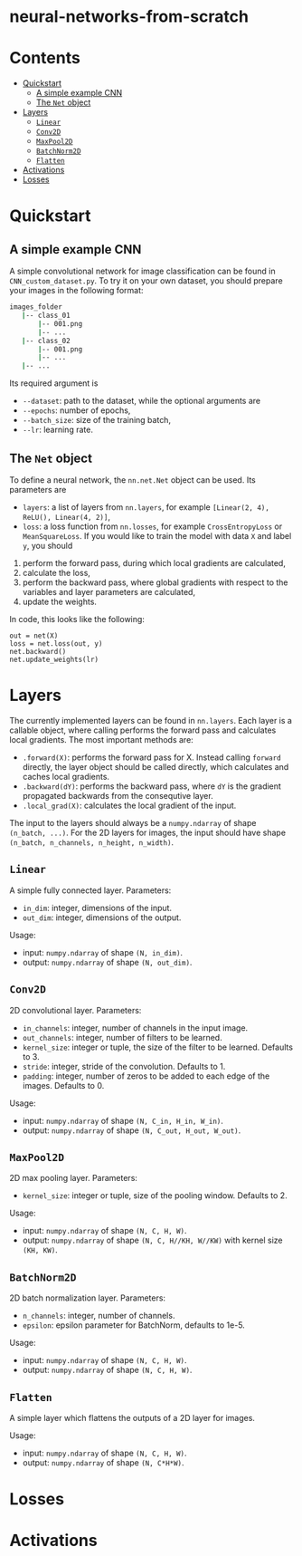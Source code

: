 # neural-networks-from-scratch

# Contents
- [Quickstart](#quickstart)
  - [A simple example CNN](#CNN-example)
  - [The `Net` object](#net)
- [Layers](#layers)
  - [`Linear`](#linear)
  - [`Conv2D`](#conv2d)
  - [`MaxPool2D`](#maxpool2d)
  - [`BatchNorm2D`](#batchnorm2d)
  - [`Flatten`](#flatten)
- [Activations](#activations)
- [Losses](#losses)
  
# Quickstart<a name="quickstart"></a>
## A simple example CNN<a name="CNN-example"></a>
A simple convolutional network for image classification can be found in `CNN_custom_dataset.py`. To try it on your own dataset, you should prepare your images in the following format:
```bash
images_folder
   |-- class_01
       |-- 001.png
       |-- ...
   |-- class_02
       |-- 001.png
       |-- ...
   |-- ...
```
Its required argument is
- `--dataset`: path to the dataset,
while the optional arguments are
- `--epochs`: number of epochs,
- `--batch_size`: size of the training batch,
- `--lr`: learning rate.

## The `Net` object<a name="net"></a>
To define a neural network, the `nn.net.Net` object can be used. Its parameters are
* `layers`: a list of layers from `nn.layers`, for example `[Linear(2, 4), ReLU(), Linear(4, 2)]`,
* `loss`: a loss function from `nn.losses`, for example `CrossEntropyLoss` or `MeanSquareLoss`.
If you would like to train the model with data `X` and label `y`, you should
1) perform the forward pass, during which local gradients are calculated,
2) calculate the loss,
3) perform the backward pass, where global gradients with respect to the variables and layer parameters are calculated,
4) update the weights.

In code, this looks like the following:
```python3
out = net(X)
loss = net.loss(out, y)
net.backward()
net.update_weights(lr)
```

# Layers<a name="layers"></a>
The currently implemented layers can be found in `nn.layers`. Each layer is a callable object, where calling performs the forward pass and calculates local gradients. The most important methods are:
- `.forward(X)`: performs the forward pass for X. Instead calling `forward` directly, the layer object should be called directly, which calculates and caches local gradients.
- `.backward(dY)`: performs the backward pass, where `dY` is the gradient propagated backwards from the consequtive layer.
- `.local_grad(X)`: calculates the local gradient of the input.

The input to the layers should always be a `numpy.ndarray` of shape `(n_batch, ...)`. For the 2D layers for images, the input should have shape `(n_batch, n_channels, n_height, n_width)`.

## `Linear`<a name="linear"></a>
A simple fully connected layer. 
Parameters:
- `in_dim`: integer, dimensions of the input.
- `out_dim`: integer, dimensions of the output.

Usage:
- input: `numpy.ndarray` of shape `(N, in_dim)`.
- output: `numpy.ndarray` of shape `(N, out_dim)`.

## `Conv2D`<a name="conv2d"></a>
2D convolutional layer. Parameters:
- `in_channels`: integer, number of channels in the input image.
- `out_channels`: integer, number of filters to be learned.
- `kernel_size`: integer or tuple, the size of the filter to be learned. Defaults to 3.
- `stride`: integer, stride of the convolution. Defaults to 1.
- `padding`: integer, number of zeros to be added to each edge of the images. Defaults to 0.

Usage:
- input: `numpy.ndarray` of shape `(N, C_in, H_in, W_in)`.
- output: `numpy.ndarray` of shape `(N, C_out, H_out, W_out)`.

## `MaxPool2D`<a name="maxpool2d"></a>
2D max pooling layer. Parameters:
- `kernel_size`: integer or tuple, size of the pooling window. Defaults to 2.

Usage:
- input: `numpy.ndarray` of shape `(N, C, H, W)`.
- output: `numpy.ndarray` of shape `(N, C, H//KH, W//KW)` with kernel size `(KH, KW)`.

## `BatchNorm2D`<a name="batchnorm2d"></a>
2D batch normalization layer. Parameters:
- `n_channels`: integer, number of channels.
- `epsilon`: epsilon parameter for BatchNorm, defaults to 1e-5.

Usage:
- input: `numpy.ndarray` of shape `(N, C, H, W)`.
- output: `numpy.ndarray` of shape `(N, C, H, W)`.

## `Flatten`<a name="flatten"></a>
A simple layer which flattens the outputs of a 2D layer for images.

Usage:
- input: `numpy.ndarray` of shape `(N, C, H, W)`.
- output: `numpy.ndarray` of shape `(N, C*H*W)`.

# Losses<a name="losses"></a>
# Activations<a name="activations"></a>
